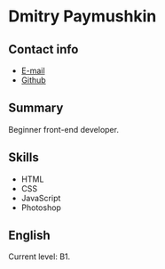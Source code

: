 # Dmitry Paymushkin
##  Contact info

 - [E-mail](mailto:dimon-94@yandex.ru)
 - [Github](https://github.com/spoon-94)

## Summary

Beginner front-end developer.

## Skills

 - HTML
 - CSS
 - JavaScript
 - Photoshop

## English

Current level: B1.
